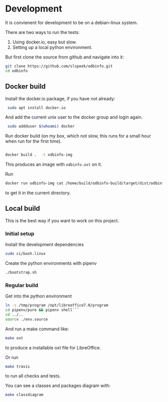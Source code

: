 # Development
It is convienent for development to be on a debian-linux system.

There are two ways to run the tests:
1. Using docker.io, easy but slow.
2. Setting up a local python environment.

But first clone the source from github and navigate into it:
```bash
git clone https://github.com/slspeek/odbinfo.git
cd odbinfo
```

## Docker build
Install the docker.io package, if you have not already:

```bash
 sudo apt install docker.io
 ```
And add the current unix user to the docker group and
login again.
```bash
 sudo addduser $(whoami) docker
 ```

 Run docker build
(on my box, which not slow, this runs for a small hour when run for the first time).

```bash

docker build .  -t odbinfo-img
```
This produces an image with ```odbinfo.oxt``` on it. 

Run
```bash
docker run odbinfo-img cat /home/build/odbinfo-build/target/dist/odbinfo.oxt > odbinfo.oxt
```
to get it in the current directory.

## Local build
This is the best way if you want to work on this project. 

### Initial setup

Install the development dependencies
```bash
sudo ci/bash.linux
```
Create the python environments with pipenv
```bash
./bootstrap.sh
```

### Regular build
Get into the python environment
```bash
ln -s /tmp/program /opt/libreoffice7.0/program
cd pipenv/pure && pipenv shell```
cd ../..
source ./env.source
```
And run a make command like:
```bash
make oxt
```
to produce a installable oxt file for LibreOffice.

Or run
```bash
make travis
```
to run all checks and tests.

You can see a classes and packages diagram with:
```bash
make classdiagram
```


